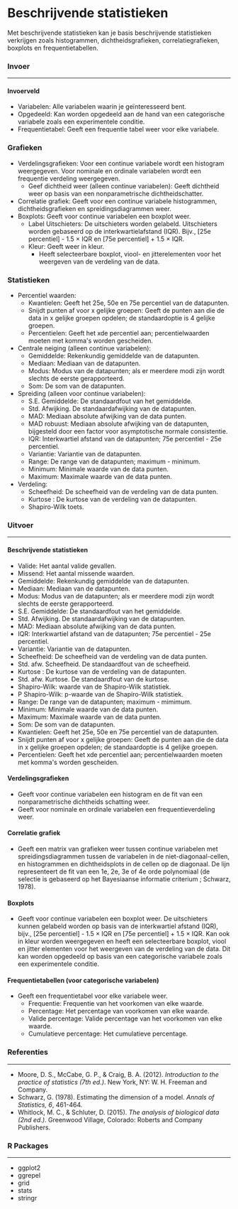 Beschrijvende statistieken
===

Met beschrijvende statistieken kan je basis beschrijvende statistieken verkrijgen zoals histogrammen, dichtheidsgrafieken, correlatiegrafieken, boxplots en frequentietabellen. 

### Invoer
-------

#### Invoerveld 
- Variabelen: Alle variabelen waarin je geïnteresseerd bent. 
- Opgedeeld: Kan worden opgedeeld aan de hand van een categorische variabele zoals een experimentele conditie. 
- Frequentietabel: Geeft een frequentie tabel weer voor elke variabele.

### Grafieken 
- Verdelingsgrafieken: Voor een continue variabele wordt een histogram weergegeven. Voor nominale en ordinale variabelen wordt een frequentie verdeling weergegeven.
  - Geef dichtheid weer (alleen continue variabelen): Geeft dichtheid weer op basis van een nonparametrische dichtheidschatter. 
- Correlatie grafiek: Geeft voor een continue variabele histogrammen, dichtheidsgrafieken en spreidingsdiagrammen weer. 
- Boxplots: Geeft voor continue variabelen een boxplot weer.
  - Label Uitschieters: De uitschieters worden gelabeld. Uitschieters worden gebaseerd op de interkwartielafstand (IQR). Bijv., [25e percentiel] - 1.5 × IQR en [75e percentiel] +  1.5 × IQR.
  - Kleur: Geeft weer in kleur.
	- Heeft selecteerbare boxplot, viool- en jitterelementen voor het weergeven van de verdeling van de data. 

### Statistieken
- Percentiel waarden: 
  - Kwantielen: Geeft het 25e, 50e en 75e percentiel van de datapunten. 
  - Snijdt punten af voor x gelijke groepen: Geeft de punten aan die de data in x gelijke groepen opdelen; de standaardoptie is 4 gelijke groepen. 
  - Percentielen: Geeft het xde percentiel aan; percentielwaarden moeten met komma's worden gescheiden. 
- Centrale neiging (alleen continue variabelen):
  - Gemiddelde: Rekenkundig gemiddelde van de datapunten.
  - Mediaan: Mediaan van de datapunten.
  - Modus: Modus van de datapunten; als er meerdere modi zijn wordt slechts de eerste gerapporteerd. 
  - Som: De som van de datapunten. 
- Spreiding (alleen voor continue variabelen): 
  - S.E. Gemiddelde: De standaardfout van het gemiddelde. 
  - Std. Afwijking. De standaardafwijking van de datapunten. 
  - MAD: Mediaan absolute afwijking van de data punten. 
  - MAD robuust: Mediaan absolute afwijking van de datapunten, bijgesteld door een factor voor asymptotische normale consistentie. 
  - IQR: Interkwartiel afstand van de datapunten; 75e percentiel - 25e percentiel. 
  - Variantie: Variantie van de datapunten. 
  - Range: De range van de datapunten; maximum - minimum. 
  - Minimum: Minimale waarde van de data punten. 
  - Maximum: Maximale waarde van de data punten. 
- Verdeling: 
  - Scheefheid: De scheefheid van de verdeling van de data punten.
  - Kurtose : De kurtose van de verdeling van de datapunten. 
  - Shapiro-Wilk toets.

### Uitvoer
-------
#### Beschrijvende statistieken
- Valide: Het aantal valide gevallen. 
- Missend: Het aantal missende waarden. 
- Gemiddelde: Rekenkundig gemiddelde van de datapunten.
- Mediaan: Mediaan van de datapunten.
- Modus: Modus van de datapunten; als er meerdere modi zijn wordt slechts de eerste gerapporteerd. 
- S.E. Gemiddelde: De standaardfout van het gemiddelde. 
- Std. Afwijking. De standaardafwijking van de datapunten. 
- MAD: Mediaan absolute afwijking van de data punten. 
- IQR: Interkwartiel afstand van de datapunten; 75e percentiel - 25e percentiel. 
- Variantie: Variantie van de datapunten.
- Scheefheid: De scheefheid van de verdeling van de data punten.
- Std. afw. Scheefheid. De standaardfout van de scheefheid. 
- Kurtose : De kurtose van de verdeling van de datapunten. 
- Std. afw. Kurtose. De standaardfout van de kurtose. 
- Shapiro-Wilk: waarde van de Shapiro-Wilk statistiek.
- P Shapiro-Wilk: p-waarde van de Shapiro-Wilk statistiek.
- Range: De range van de datapunten; maximum - mimimum. 
- Minimum: Minimale waarde van de data punten. 
- Maximum: Maximale waarde van de data punten.
- Som: De som van de datapunten. 
- Kwantielen: Geeft het 25e, 50e en 75e percentiel van de datapunten. 
- Snijdt punten af voor x gelijke groepen: Geeft de punten aan die de data in x gelijke groepen opdelen; de standaardoptie is 4 gelijke groepen. 
- Percentielen: Geeft het xde percentiel aan; percentielwaarden moeten met komma's worden gescheiden. 

#### Verdelingsgrafieken
- Geeft voor continue variabelen een histogram en de fit van een nonparametrische dichtheids schatting weer. 
- Geeft voor nominale en ordinale variabelen een frequentieverdeling weer. 

#### Correlatie grafiek
- Geeft een matrix van grafieken weer tussen continue variabelen met spreidingsdiagrammen tussen de variabelen in de niet-diagonaal-cellen, en histogrammen en dichtheidsplots in de cellen op de diagonaal. De lijn representeert de fit van een 1e, 2e, 3e of 4e orde polynomiaal (de selectie is gebaseerd op het Bayesiaanse informatie criterium ; Schwarz, 1978).

#### Boxplots
- Geeft voor continue variabelen een boxplot weer. De uitschieters kunnen gelabeld worden op basis van de interkwartiel afstand (IQR), bijv., [25e percentiel] - 1.5 × IQR en [75e percentiel] + 1.5 × IQR. Kan ook in kleur worden weergegeven en heeft een selecteerbare boxplot, viool en jitter elementen voor het weergeven van de verdeling van de data. Dit kan worden opgedeeld op basis van een categorische variabele zoals een experimentele conditie. 

#### Frequentietabellen (voor categorische variabelen) 
- Geeft een frequentietabel voor elke variabele weer. 
  - Frequentie: Frequentie van het voorkomen van elke waarde.
  - Percentage: Het percentage van voorkomen van elke waarde.
  - Valide percentage: Valide percentage van het voorkomen van elke waarde.
  - Cumulatieve percentage: Het cumulatieve percentage. 

### Referenties
-------
- Moore, D. S., McCabe, G. P., & Craig, B. A. (2012). *Introduction to the practice of statistics (7th ed.)*. New York, NY: W. H. Freeman and Company.
- Schwarz, G. (1978). Estimating the dimension of a model. *Annals of Statistics, 6*, 461-464.
- Whitlock, M. C., & Schluter, D. (2015). *The analysis of biological data (2nd ed.)*. Greenwood Village, Colorado: Roberts and Company Publishers.

### R Packages
---
- ggplot2
- ggrepel
- grid
- stats
- stringr

